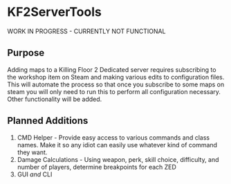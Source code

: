 # **KF2ServerTools**

WORK IN PROGRESS - CURRENTLY NOT FUNCTIONAL

## Purpose

Adding maps to a Killing Floor 2 Dedicated server requires subscribing to the workshop item on Steam and making various edits to configuration files. This will automate the process so that once you subscribe to some maps on steam you will only need to run this to perform all configuration necessary. Other functionality will be added.

## Planned Additions

1. CMD Helper - Provide easy access to various commands and class names. Make it so any idiot can easily use whatever kind of command they want.
2. Damage Calculations - Using weapon, perk, skill choice, difficulty, and number of players, determine breakpoints for each ZED
3. GUI *and* CLI
